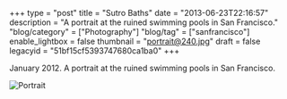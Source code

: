 +++
type = "post"
title = "Sutro Baths"
date = "2013-06-23T22:16:57"
description = "A portrait at the ruined swimming pools in San Francisco."
"blog/category" = ["Photography"]
"blog/tag" = ["sanfrancisco"]
enable_lightbox = false
thumbnail = "portrait@240.jpg"
draft = false
legacyid = "51bf15cf5393747680ca1ba0"
+++

<p>January 2012. A portrait at the ruined swimming pools in San Francisco.</p>
<p><img style="display:block; margin-left:auto; margin-right:auto;" src="portrait.jpg" alt="Portrait" title="Portrait" border="0"   /></p>
    